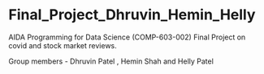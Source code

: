 # Final_Project_Dhruvin_Hemin_Helly
AIDA Programming for Data Science (COMP-603-002) Final Project on covid and stock market reviews.

Group members - Dhruvin Patel , Hemin Shah and Helly Patel